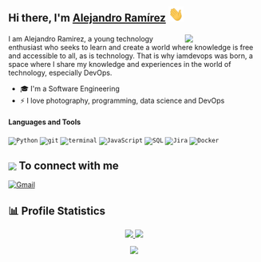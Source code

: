 <h2 align="left">Hi there, I'm <a href="https://www.linkedin.com/in/alejandroramirezcobos/" target="_blank" rel="noopener noreferrer">Alejandro Ramírez</a> <img src="https://raw.githubusercontent.com/ABSphreak/ABSphreak/master/gifs/Hi.gif" height="30" />
  
<a href=""><img align='right' src='https://github.com/UjwalKandi/UjwalKandi/blob/changes-to-readme/svg/87202985-820dcb80-c2b6-11ea-9f56-7ec461c497c3.gif' width='150"'></a></h2>

I am Alejandro Ramirez, a young technology enthusiast who seeks to learn and create a world where knowledge is free and accessible to all, as is technology. That is why iamdevops was born, a space where I share my knowledge and experiences in the world of technology, especially DevOps.

- 🎓 I'm a Software Engineering
- ⚡ I love photography, programming, data science and DevOps
  
#### Languages and Tools 
<p>
  <code><img height="25" src="https://raw.githubusercontent.com/UjwalKandi/UjwalKandi/changes-to-readme/svg/python-5.svg" alt="Python"></code>
  <code><img height="25" src="https://raw.githubusercontent.com/UjwalKandi/UjwalKandi/changes-to-readme/svg/git-icon.svg" alt="git"></code>
  <code><img height="22" src="https://raw.githubusercontent.com/UjwalKandi/UjwalKandi/changes-to-readme/svg/terminal-1.svg" alt="terminal"></code>
  <code><img height="25" src="https://raw.githubusercontent.com/UjwalKandi/UjwalKandi/changes-to-readme/svg/javascript.svg" alt="JavaScript"></code>
  <code><img height="26" src="https://raw.githubusercontent.com/UjwalKandi/UjwalKandi/changes-to-readme/svg/sql.png" alt="SQL"></code>
  <code><img height="25" src="https://github.com/UjwalKandi/UjwalKandi/blob/c45f674e1145d04d97cd57f4e9dac336c5e29600/svg/jira-3.svg" alt="Jira"></code>
  <code><img height="25" src="https://img.shields.io/badge/-Docker-FF0080?style=for-the-badge&logo=docker" alt="Docker"></code>

</p>

<summary><h2><img src="https://emojis.slackmojis.com/emojis/images/1579216111/7550/pikachu_wave.gif?1579216111" align="center"
                width="28" /> To connect with me</h2></summary>

[![Gmail](https://img.shields.io/badge/Gmail-D14836?style=for-the-badge&logo=gmail&logoColor=white)](mailto:alejocobos95@gmail.com)

  
## 📊 Profile Statistics

<p align="center">
  <a href="https://github.com/Adityakanoi2001">
    <img height="180em" src="https://github-readme-stats-eight-theta.vercel.app/api?username=alejo95&show_icons=true&theme=algolia&include_all_commits=true&count_private=true"/>
  </a>
  <a href="https://github.com/Adityakanoi2001">
    <img height="180em" src="https://github-readme-stats-eight-theta.vercel.app/api/top-langs/?username=alejo95&layout=compact&langs_count=8&theme=algolia"/>
  </a>
</p>

<p align="center">
  <img height="180em" src="https://github-readme-streak-stats.herokuapp.com/?user=alejo95&theme=dark&hide_border=true"/>
</p>
